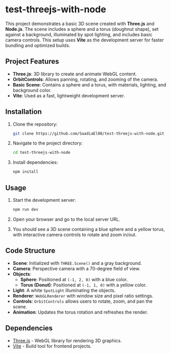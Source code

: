# test-threejs-with-node

This project demonstrates a basic 3D scene created with **Three.js** and **Node.js**. The scene includes a sphere and a torus (doughnut shape), set against a background, illuminated by spot lighting, and includes basic camera controls. This setup uses **Vite** as the development server for faster bundling and optimized builds.

## Project Features

- **Three.js**: 3D library to create and animate WebGL content.
- **OrbitControls**: Allows panning, rotating, and zooming of the camera.
- **Basic Scene**: Contains a sphere and a torus, with materials, lighting, and background color.
- **Vite**: Used as a fast, lightweight development server.

## Installation

1. Clone the repository:

   ```bash
   git clone https://github.com/SaadiaEl08/test-threejs-with-node.git
   ```

2. Navigate to the project directory:

   ```bash
   cd test-threejs-with-node
   ```

3. Install dependencies:

   ```bash
   npm install
   ```

## Usage

1. Start the development server:

   ```bash
   npm run dev
   ```

2. Open your browser and go to the local server URL.

3. You should see a 3D scene containing a blue sphere and a yellow torus, with interactive camera controls to rotate and zoom in/out.

## Code Structure

- **Scene**: Initialized with `THREE.Scene()` and a gray background.
- **Camera**: Perspective camera with a 70-degree field of view.
- **Objects**:
  - **Sphere**: Positioned at `(-1, 2, 0)` with a blue color.
  - **Torus (Donut)**: Positioned at `(-1, 1, 0)` with a yellow color.
- **Light**: A white `SpotLight` illuminating the objects.
- **Renderer**: `WebGLRenderer` with window size and pixel ratio settings.
- **Controls**: `OrbitControls` allows users to rotate, zoom, and pan the scene.
- **Animation**: Updates the torus rotation and refreshes the render.

## Dependencies

- [Three.js](https://threejs.org/) - WebGL library for rendering 3D graphics.
- [Vite](https://vitejs.dev/) - Build tool for frontend projects.

```

